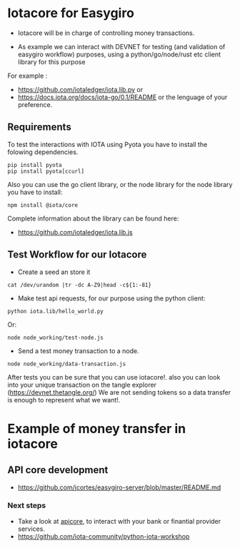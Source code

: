 # Iotacore for Easygiro


* Iotacore will be in charge of controlling money transactions. 

* As example we can interact with DEVNET for testing (and validation of easygiro workflow) purposes, using a python/go/node/rust etc client library for this purpose 

For example :

* https://github.com/iotaledger/iota.lib.py or 
* https://docs.iota.org/docs/iota-go/0.1/README or the lenguage of your preference.


## Requirements 

To test the interactions with IOTA using Pyota you have to install
the folowing dependencies. 

```
pip install pyota
pip install pyota[ccurl]
```

Also you can use the go client library, or the node library
for the node library you have to install:

```
npm install @iota/core
```

Complete information about the library can be found here:
* https://github.com/iotaledger/iota.lib.js

## Test Workflow for our Iotacore 

* Create a seed an store it

```
cat /dev/urandom |tr -dc A-Z9|head -c${1:-81} 
```
* Make test api requests, for our purpose using the python client:

```
python iota.lib/hello_world.py
```
Or: 

```
node node_working/test-node.js
```

* Send a test money transaction to a node. 

```
node node_working/data-transaction.js
```

After tests you can be sure that you can use iotacore!.
also you can look into your unique transaction on the tangle explorer (https://devnet.thetangle.org/)
We are not sending tokens so a data transfer is enough to represent what we want!. 

# Example of money transfer in iotacore 

## API core  development
* https://github.com/jcortes/easygiro-server/blob/master/README.md


### Next steps

* Take a look at [apicore](/apicore/README.md), to interact with your bank or finantial provider services. 
* https://github.com/iota-community/python-iota-workshop

